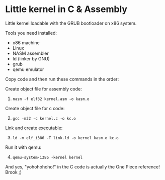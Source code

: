 Little kernel in C & Assembly
==============================

Little kernel loadable with the GRUB bootloader on x86 system.

Tools you need installed:
- x86 machine
- Linux
- NASM assembler
- ld (linker by GNU)
- grub
- qemu emulator

Copy code and then run these commands in the order:

Create object file for assembly code:

1. ```nasm -f elf32 kernel.asm -o kasm.o```

Create object file for c code:

2. ```gcc -m32 -c kernel.c -o kc.o```

Link and create executable:

3. ```ld -m elf_i386 -T link.ld -o kernel kasm.o kc.o```

Run it with qemu:

4. ```qemu-system-i386 -kernel kernel```


And yes, "yohohohoho!" in the C code is actually the One Piece reference! Brook ;)

